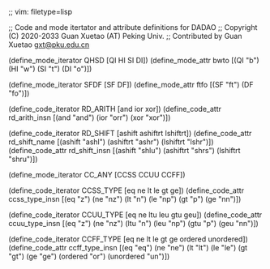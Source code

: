 ;; vim: filetype=lisp

;; Code and mode itertator and attribute definitions for DADAO
;; Copyright (C) 2020-2033 Guan Xuetao (AT) Peking Univ.
;; Contributed by Guan Xuetao <gxt@pku.edu.cn>

(define_mode_iterator	QHSD		[QI HI SI DI])
(define_mode_attr	bwto		[(QI "b") (HI "w") (SI "t") (DI "o")])

(define_mode_iterator	SFDF		[SF DF])
(define_mode_attr	ftfo		[(SF "ft") (DF "fo")])

(define_code_iterator	RD_ARITH	[and ior xor])
(define_code_attr	rd_arith_insn	[(and "and") (ior "orr") (xor "xor")])

(define_code_iterator	RD_SHIFT	[ashift ashiftrt lshiftrt])
(define_code_attr	rd_shift_name	[(ashift "ashl") (ashiftrt "ashr") (lshiftrt "lshr")])
(define_code_attr	rd_shift_insn	[(ashift "shlu")  (ashiftrt "shrs")   (lshiftrt "shru")])

(define_mode_iterator	CC_ANY		[CCSS CCUU CCFF])

(define_code_iterator	CCSS_TYPE	[eq ne lt le gt ge])
(define_code_attr	ccss_type_insn	[(eq "z") (ne "nz") (lt "n") (le "np") (gt "p") (ge "nn")])

(define_code_iterator	CCUU_TYPE	[eq ne ltu leu gtu geu])
(define_code_attr	ccuu_type_insn	[(eq "z") (ne "nz") (ltu "n") (leu "np") (gtu "p") (geu "nn")])

(define_code_iterator	CCFF_TYPE	[eq ne lt le gt ge ordered unordered])
(define_code_attr	ccff_type_insn	[(eq "eq") (ne "ne") (lt "lt") (le "le") (gt "gt") (ge "ge") (ordered "or") (unordered "un")])
